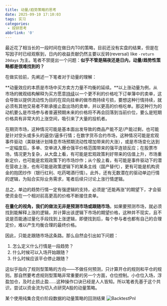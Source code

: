 ```yaml
---
title: 动量/趋势策略的思考
date: 2025-09-10 17:10:03
tags: 实习
categories:
 - 投研思考
abbrlink: '0'
---
```



最近花了相当长的一段时间在做日内T0的策略，目前还没有实盘的结果，但是在写因子时已经观察到，日内的收益贡献仍然主要以反转(reversal) like `-return 20days` 为主。笔者不禁提出一个问题：**似乎不管是隔夜还是日内，动量/趋势性策略都是很难找到的？**

在做实验前，先阐述一下笔者对于动量的理解：

**动量效应的本质是市场中买方卖方力量不均衡的延续。**以上涨动量为例，从市场的微观结构解释为买方愿意<u>持续</u>以一个更不利的价格吃下订单簿中的卖单，这会导致以提供流动性为目的在双向挂单的做市商持续亏损，要想这种行情持续，就必须有其他交易者不断承接止盈出场的卖单，并以更高的价格吃单。那这种行为的动机要么是市场参与者普遍预期未来的价格将不再会回落到当前价位，要么是短期价格具有非常大的上涨空间，吸引来了大量的投机者。

在期货市场，这种情况可能是基本面出发导致的商品产能不足/产能过剩，也可能是针对空头或多头的逼空/逼多行情；在数字货币合约市场，这种情况可能是宏观事件驱动（美联储计划降息市场预期流动性增加带来的大涨），或是市场变化达到一定幅度后，多单、空单进入爆仓强平价格范围带来的强平连锁反应；在股票市场，情况更为复杂，从大盘上看，有可能是宏观政策利好带来的估值上升，市场重新定价，也可能是宏观政策下的市场炒作；从个股上看，有可能是事件驱动下的潜在营收上涨，也有可能是政策逻辑下的某条主线（国产替代），更有可能是机构资金的抱团炒作（银行红利、吃药喝酒行情）。此外，还有无数潜在的驱动单边行情的逻辑，为贴合实际业务需求，笔者后续只讨论上涨行情逻辑。

总之，单边的趋势行情一定有强逻辑的支持，必须是“还能再涨”的期望下，才会驱使资金在一个相对前高更高的价格不断接住卖单。

**在量化的视角，我们的做法无非是预测市场或跟随市场**。如果要预测市场，就必须找到能解释上涨的逻辑，并计算出该逻辑下市场的期望价格，这种并不现实，且不说是否能通过量化手段找到上涨逻辑，即便找到后，每个参与者也都有自己的合理定价，难以产生均衡合理的最终价格。

因此，只能走跟随市场这条路。那么自然会引出如下问题：

1. 怎么定义什么行情是一段趋势？
2. 什么时候可以入场开始跟随？
3. 什么时候应该平仓停止跟随？

这似乎指向了规则型策略的方向——不做任何预测，只计算开仓的规则和平仓的规则。那自然要考虑规则型策略非常重要的另一个方面，仓位控制。小仓位入场，浮盈加仓，及时止损止盈……这种操作口诀已经是人人皆知。所以笔者先基于这个共识，尝试以资金流为切入点研究A股的动量策略。

某个使用纯集合竞价阶段数据的动量策略的回测结果
![BacktestPnl](https://typora-1322949292.cos.ap-guangzhou.myqcloud.com/BacktestPnl.png)